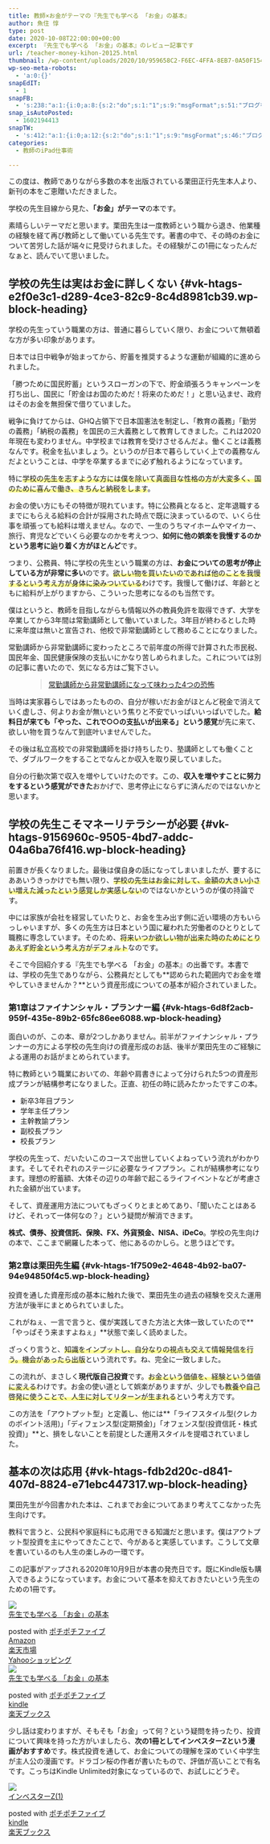 ```yaml
---
title: 教師×お金がテーマの『先生でも学べる 「お金」の基本』
author: 魚住 惇
type: post
date: 2020-10-08T22:00:00+00:00
excerpt: 『先生でも学べる 「お金」の基本』のレビュー記事です
url: /teacher-money-kihon-20125.html
thumbnail: /wp-content/uploads/2020/10/959658C2-F6EC-4FFA-8EB7-0A50F1547F8F.jpeg
wp-seo-meta-robots:
  - 'a:0:{}'
snapEdIT:
  - 1
snapFB:
  - 's:238:"a:1:{i:0;a:8:{s:2:"do";s:1:"1";s:9:"msgFormat";s:51:"ブログを更新しました！%TITLE% %SITENAME%";s:8:"postType";s:1:"A";s:9:"isAutoImg";s:1:"A";s:8:"imgToUse";s:0:"";s:9:"isAutoURL";s:1:"A";s:8:"urlToUse";s:0:"";s:4:"doFB";i:0;}}";'
snap_isAutoPosted:
  - 1602194413
snapTW:
  - 's:412:"a:1:{i:0;a:12:{s:2:"do";s:1:"1";s:9:"msgFormat";s:46:"ブログを更新しました: %TITLE%  %URL%";s:8:"attchImg";s:1:"1";s:9:"isAutoImg";s:1:"A";s:8:"imgToUse";s:0:"";s:9:"isAutoURL";s:1:"A";s:8:"urlToUse";s:0:"";s:4:"doTW";i:0;s:8:"isPosted";s:1:"1";s:4:"pgID";s:19:"1314324753088299008";s:7:"postURL";s:56:"https://twitter.com/jun3010me/status/1314324753088299008";s:5:"pDate";s:19:"2020-10-08 22:00:15";}}";'
categories:
  - 教師のiPad仕事術

---
```

この度は、教師でありながら多数の本を出版されている栗田正行先生本人より、新刊の本をご恵贈いただきました。

学校の先生目線から見た、**「お金」がテーマ**の本です。

素晴らしいテーマだと思います。栗田先生は一度教師という職から退き、他業種の経験を経て再び教師として働いている先生です。著書の中で、その時のお金について苦労した話が端々に見受けられました。その経験がこの1冊になったんだなぁと、読んでいて思いました。

## 学校の先生は実はお金に詳しくない {#vk-htags-e2f0e3c1-d289-4ce3-82c9-8c4d8981cb39.wp-block-heading}

学校の先生っていう職業の方は、普通に暮らしていく限り、お金について無頓着な方が多い印象があります。

日本では日中戦争が始まってから、貯蓄を推奨するような運動が組織的に進められました。

「勝つために国民貯蓄」というスローガンの下で、貯金頑張ろうキャンペーンを打ち出し、国民に「貯金はお国のためだ！将来のためだ！」と思い込ませ、政府はそのお金を無担保で借りていました。

戦争に負けてからは、GHQ占領下で日本国憲法を制定し、「教育の義務」「勤労の義務」「納税の義務」を国民の三大義務として教育してきました。これは2020年現在も変わりません。中学校までは教育を受けさせるんだよ。働くことは義務なんです。税金を払いましょう。というのが日本で暮らしていく上での義務なんだよということは、中学を卒業するまでに必ず触れるようになっています。

特に<span data-color="#fffd6b" style="background: linear-gradient(transparent 60%,rgba(255, 253, 107, 0.7) 0);" class="vk_highlighter">学校の先生を志すような方には僕を除いて真面目な性格の方が大変多く、国のために喜んで働き、きちんと納税をします</span>。

お金の使い方にもその特徴が現れています。特に公務員となると、定年退職するまでにもらえる給料の合計が採用された時点で既に決まっているので、いくら仕事を頑張っても給料は増えません。なので、一生のうちマイホームやマイカー、旅行、育児などでいくら必要なのかを考えつつ、**如何に他の娯楽を我慢するのかという思考に辿り着く方がほとんど**です。

つまり、公務員、特に学校の先生という職業の方は、**お金についての思考が停止している方が非常に多い**のです。<span data-color="#fffd6b" style="background: linear-gradient(transparent 60%,rgba(255, 253, 107, 0.7) 0);" class="vk_highlighter">欲しい物を買いたいのであれば他のことを我慢するという考え方が身体に染みついている</span>わけです。我慢して働けば、年齢とともに給料が上がりますから、こういった思考になるのも当然です。

僕はというと、教師を目指しながらも情報以外の教員免許を取得できず、大学を卒業してから3年間は常勤講師として働いていました。3年目が終わるとした時に来年度は無いと宣告され、他校で非常勤講師として務めることになりました。

常勤講師から非常勤講師に変わったところで前年度の所得で計算された市民税、国民年金、国民健康保険の支払いにかなり苦しめられました。これについては別の記事に書いたので、気になる方はご覧下さい。<figure class="wp-block-embed is-type-rich is-provider-wp-oembed-blog-card">

<div class="wp-block-embed__wrapper">
  <blockquote class="wp-embedded-content" data-secret="ZI4lciG47O">
    <a href="http://jun3010.me/teacher-koshi-fear-15711.html">常勤講師から非常勤講師になって味わった4つの恐怖</a>
  </blockquote>
</div></figure> 

当時は実家暮らしではあったものの、自分が稼いだお金がほとんど税金で消えていく虚しさ、何よりお金が無いという焦りと不安でいっぱいいっぱいでした。**給料日が来ても「やった、これで○○の支払いが出来る」という感覚**が先に来て、欲しい物を買うなんて到底叶いませんでした。

その後は私立高校での非常勤講師を掛け持ちしたり、塾講師としても働くことで、ダブルワークをすることでなんとか収入を取り戻していました。

自分の行動次第で収入を増やしていけたのです。この、**収入を増やすことに努力をするという感覚ができた**おかげで、思考停止にならずに済んだのではないかと思います。 

## 学校の先生こそマネーリテラシーが必要 {#vk-htags-9156960c-9505-4bd7-addc-04a6ba76f416.wp-block-heading}

前置きが長くなりました。最後は僕自身の話になってしまいましたが、要するにああいうきっかけでも無い限り、<span data-color="#fffd6b" style="background: linear-gradient(transparent 60%,rgba(255, 253, 107, 0.7) 0);" class="vk_highlighter">学校の先生はお金に対して、金額の大きい小さい増えた減ったという感覚しか実感しない</span>のではないかというのが僕の持論です。

中には家族が会社を経営していたりと、お金を生み出す側に近い環境の方もいらっしゃいますが、多くの先生方は日本という国に雇われた労働者のひとりとして職務に専念しています。そのため、<span data-color="#fffd6b" style="background: linear-gradient(transparent 60%,rgba(255, 253, 107, 0.7) 0);" class="vk_highlighter">将来いつか欲しい物が出来た時のためにとりあえず貯金という考え方がデフォルト</span>なのです。

そこで今回紹介する『先生でも学べる 「お金」の基本』の出番です。本書では、学校の先生でありながら、公務員だとしても**認められた範囲内でお金を増やしていきませんか？**という資産形成についての基本が紹介されていました。

### 第1章はファイナンシャル・プランナー編 {#vk-htags-6d8f2acb-959f-435e-89b2-65fc86ee6088.wp-block-heading}

面白いのが、この本、章が2つしかありません。前半がファイナンシャル・プランナーの方による学校の先生向けの資産形成のお話、後半が栗田先生のご経験による運用のお話がまとめられています。

特に教師という職業においての、年齢や肩書きによって分けられた5つの資産形成プランが結構参考になりました。正直、初任の時に読みたかったですこの本。

<ul class="is-style-vk-numbered-square-mark">
  <li>
    新卒3年目プラン
  </li>
  <li>
    学年主任プラン
  </li>
  <li>
    主幹教諭プラン
  </li>
  <li>
    副校長プラン
  </li>
  <li>
    校長プラン
  </li>
</ul>

学校の先生って、だいたいこのコースで出世していくよねっていう流れがわかります。そしてそれぞれのステージに必要なライフプラン。これが結構参考になります。理想の貯蓄額、大体その辺りの年齢で起こるライフイベントなどが考慮された金額が出ています。

そして、資産運用方法についてもざっくりとまとめてあり、「聞いたことはあるけど、それって一体何なの？」という疑問が解消できます。

**株式、債券、投資信託、保険、FX、外貨預金、NISA、iDeCo**。学校の先生向けの本で、ここまで網羅した本って、他にあるのかしら。と思うほどです。

### 第2章は栗田先生編 {#vk-htags-1f7509e2-4648-4b92-ba07-94e94850f4c5.wp-block-heading}

投資を通した資産形成の基本に触れた後で、栗田先生の過去の経験を交えた運用方法が後半にまとめられていました。

これがねぇ、一言で言うと、僕が実践してきた方法と大体一致していたので**「やっぱそう来ますよねぇ」**状態で楽しく読めました。

ざっくり言うと、<span data-color="#fffd6b" style="background: linear-gradient(transparent 60%,rgba(255, 253, 107, 0.7) 0);" class="vk_highlighter">知識をインプットし、自分なりの視点も交えて情報発信を行う。機会があったら出版</span>という流れです。ね、完全に一致しました。

この流れが、まさしく**現代版自己投資**です。<span data-color="#fffd6b" style="background: linear-gradient(transparent 60%,rgba(255, 253, 107, 0.7) 0);" class="vk_highlighter">お金という価値を、経験という価値に変える</span>わけです。お金の使い道として娯楽がありますが、少しでも<span data-color="#fffd6b" style="background: linear-gradient(transparent 60%,rgba(255, 253, 107, 0.7) 0);" class="vk_highlighter">教養や自己啓発に使うことで、人生に対してリターンが生まれる</span>という考え方です。

この方法を「アウトプット型」と定義し、他には**「ライフスタイル型(クレカのポイント活用)」「ディフェンス型(定期預金)」「オフェンス型(投資信託・株式投資)」**と、損をしないことを前提とした運用スタイルを提唱されていました。

## 基本の次は応用 {#vk-htags-fdb2d20c-d841-407d-8824-e71ebc447317.wp-block-heading}

栗田先生が今回書かれた本は、これまでお金についてあまり考えてこなかった先生向けです。

教科で言うと、公民科や家庭科にも応用できる知識だと思います。僕はアウトプット型投資を主にやってきたことで、今があると実感しています。こうして文章を書いているのも人生の楽しみの一環です。

この記事がアップされる2020年10月9日が本書の発売日です。既にKindle版も購入できるようになっています。お金について基本を抑えておきたいという先生のための1冊です。

<div class="cstmreba">
  <div class="kaerebalink-box">
    <div class="kaerebalink-image">
      <a href="https://www.amazon.co.jp/dp/4491041121?tag=jun3010me-22&#038;linkCode=ogi&#038;th=1&#038;psc=1" target="_blank" rel="noopener noreferrer"><img decoding="async" src="https://m.media-amazon.com/images/I/51RjMCCyq9L._SL160_.jpg" style="border: none;" /></a>
    </div>
    <div class="kaerebalink-info">
      <div class="kaerebalink-name">
        <a href="https://www.amazon.co.jp/dp/4491041121?tag=jun3010me-22&#038;linkCode=ogi&#038;th=1&#038;psc=1" target="_blank" rel="noopener noreferrer">先生でも学べる 「お金」の基本</a></p>
        <div class="kaerebalink-powered-date">
          posted with <a href="http://jun3010.me/pochipochi5.php" rel="nofollow noopener noreferrer" target="_blank">ポチポチファイブ</a>
        </div>
      </div>
      <div class="kaerebalink-link1">
        <div class="shoplinkamazon">
          <a href="https://www.amazon.co.jp/gp/search?keywords=先生でも学べる 「お金」の基本&#038;tag=jun3010me-22" target="_blank" rel="noopener noreferrer">Amazon</a>
        </div>
        <div class="shoplinkrakuten">
          <a href="https://hb.afl.rakuten.co.jp/hgc/10ef1d94.c90f9829.10ef1d95.53606a39/?pc=https%3A%2F%2Fsearch.rakuten.co.jp%2Fsearch%2Fmall%2F先生でも学べる 「お金」の基本%2F-%2Ff.1-p.1-s.1-sf.0-st.A-v.2%3Fx%3D0%26scid%3Daf_ich_link_urltxt%26m%3Dhttp%3A%2F%2Fm.rakuten.co.jp%2F" target="_blank" rel="noopener noreferrer">楽天市場</a>
        </div>
        <div class="shoplinkyahoo">
          <a href="https://ck.jp.ap.valuecommerce.com/servlet/referral?sid=3040825&pid=884909937&vc_url=http%3A%2F%2Fsearch.shopping.yahoo.co.jp%2Fsearch%3Fp%3D先生でも学べる 「お金」の基本 "vcptn=kaereba" target="_blank" >Yahooショッピング<img decoding="async" loading="lazy" src="//ad.jp.ap.valuecommerce.com/servlet/gifbanner?sid=3040825&#038;pid=884909937" height="1" width="1" border="0" /></a>
        </div>
      </div>
    </div>
    <div class="booklink-footer">
    </div>
  </div>
</div>

<div class="cstmreba">
  <div class="kaerebalink-box">
    <div class="kaerebalink-image">
      <a href="https://www.amazon.co.jp/dp/4491041121?tag=jun3010me-22&#038;linkCode=ogi&#038;th=1&#038;psc=1" target="_blank" rel="noopener noreferrer"><img decoding="async" src="https://m.media-amazon.com/images/I/51RjMCCyq9L._SL160_.jpg" style="border: none;" /></a>
    </div>
    <div class="kaerebalink-info">
      <div class="kaerebalink-name">
        <a href="https://www.amazon.co.jp/dp/4491041121?tag=jun3010me-22&#038;linkCode=ogi&#038;th=1&#038;psc=1" target="_blank" rel="noopener noreferrer">先生でも学べる 「お金」の基本</a></p>
        <div class="kaerebalink-powered-date">
          posted with <a href="http://jun3010.me/pochipochi5.php" rel="nofollow noopener noreferrer" target="_blank">ポチポチファイブ</a>
        </div>
      </div>
      <div class="kaerebalink-link1">
        <div class="shoplinkamazon">
          <a href="https://www.amazon.co.jp/gp/search?keywords=先生でも学べる 「お金」の基本&#038;rh=n%3A2275256051&#038;tag=jun3010me-22" target="_blank" rel="noopener noreferrer">kindle</a>
        </div>
        <div class="shoplinkrakuten">
          <a href="https://hb.afl.rakuten.co.jp/hgc/14eb4bc8.e2198bf2.14eb4bc9.b5a2d643/?pc=https%3A%2F%2Fsearch.rakuten.co.jp%2Fsearch%2Fmall%2F先生でも学べる 「お金」の基本%2F-%2Ff.1-p.1-s.1-sf.0-st.A-v.2%3Fx%3D0%26scid%3Daf_ich_link_urltxt%26m%3Dhttp%3A%2F%2Fm.rakuten.co.jp%2F" target="_blank" rel="noopener noreferrer">楽天ブックス</a>
        </div>
      </div>
    </div>
    <div class="booklink-footer">
    </div>
  </div>
</div>

少し話は変わりますが、そもそも「お金」って何？という疑問を持ったり、投資について興味を持った方がいましたら、**次の1冊としてインベスターZという漫画がおすすめ**です。株式投資を通して、お金についての理解を深めていく中学生が主人公の漫画です。ドラゴン桜の作者が書いたもので、評価が高いことで有名です。こっちはKindle Unlimited対象になっているので、お試しにどうぞ。

<div class="cstmreba">
  <div class="kaerebalink-box">
    <div class="kaerebalink-image">
      <a href="https://www.amazon.co.jp/dp/B00F4PDB3E?tag=jun3010me-22&#038;linkCode=ogi&#038;th=1&#038;psc=1" target="_blank" rel="noopener noreferrer"><img decoding="async" src="https://m.media-amazon.com/images/I/41JmtITgEwL._SL160_.jpg" style="border: none;" /></a>
    </div>
    <div class="kaerebalink-info">
      <div class="kaerebalink-name">
        <a href="https://www.amazon.co.jp/dp/B00F4PDB3E?tag=jun3010me-22&#038;linkCode=ogi&#038;th=1&#038;psc=1" target="_blank" rel="noopener noreferrer">インベスターZ(1)</a></p>
        <div class="kaerebalink-powered-date">
          posted with <a href="http://jun3010.me/pochipochi5.php" rel="nofollow noopener noreferrer" target="_blank">ポチポチファイブ</a>
        </div>
      </div>
      <div class="kaerebalink-link1">
        <div class="shoplinkamazon">
          <a href="https://www.amazon.co.jp/gp/search?keywords=インベスターZ(1)&#038;rh=n%3A2275256051&#038;tag=jun3010me-22" target="_blank" rel="noopener noreferrer">kindle</a>
        </div>
        <div class="shoplinkrakuten">
          <a href="https://hb.afl.rakuten.co.jp/hgc/14eb4bc8.e2198bf2.14eb4bc9.b5a2d643/?pc=https%3A%2F%2Fsearch.rakuten.co.jp%2Fsearch%2Fmall%2FインベスターZ(1)%2F-%2Ff.1-p.1-s.1-sf.0-st.A-v.2%3Fx%3D0%26scid%3Daf_ich_link_urltxt%26m%3Dhttp%3A%2F%2Fm.rakuten.co.jp%2F" target="_blank" rel="noopener noreferrer">楽天ブックス</a>
        </div>
      </div>
    </div>
    <div class="booklink-footer">
    </div>
  </div>
</div>